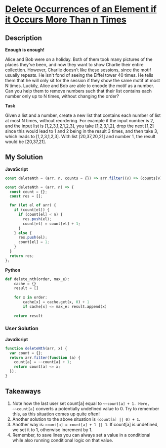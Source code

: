 # [Delete Occurrences of an Element if it Occurs More Than n Times](https://www.codewars.com/kata/554ca54ffa7d91b236000023)

## Description

**Enough is enough!**

Alice and Bob were on a holiday. Both of them took many pictures of the places they've been, and now they want to show Charlie their entire collection. However, Charlie doesn't like these sessions, since the motif usually repeats. He isn't fond of seeing the Eiffel tower 40 times.
He tells them that he will only sit for the session if they show the same motif at most N times. Luckily, Alice and Bob are able to encode the motif as a number. Can you help them to remove numbers such that their list contains each number only up to N times, without changing the order?

**Task**

Given a list and a number, create a new list that contains each number of list at most N times, without reordering.
For example if the input number is 2, and the input list is [1,2,3,1,2,1,2,3], you take [1,2,3,1,2], drop the next [1,2] since this would lead to 1 and 2 being in the result 3 times, and then take 3, which leads to [1,2,3,1,2,3].
With list [20,37,20,21] and number 1, the result would be [20,37,21].

## My Solution

**JavaScript**

```js
const deleteNth = (arr, n, counts = {}) => arr.filter((v) => (counts[v] = counts[v] + 1 || 1) <= n);
```

```js
const deleteNth = (arr, n) => {
  const count = {};
  const res = [];

  for (let el of arr) {
    if (count[el]) {
      if (count[el] < n) {
        res.push(el);
        count[el] = count[el] + 1;
      }
    } else {
      res.push(el);
      count[el] = 1;
    }
  }
  return res;
};
```

**Python**

```py
def delete_nth(order, max_e):
    cache = {}
    result = []
    
    for x in order:
        cache[x] = cache.get(x, 0) + 1
        if cache[x] <= max_e: result.append(x)
    
    return result
```

### User Solution

**JavaScript**

```js
function deleteNth(arr, x) {
  var count = {};
  return arr.filter(function (a) {
    count[a] = ~~count[a] + 1;
    return count[a] <= x;
  });
}
```

## Takeaways

1. Note how the last user set count[a] equal to `~~count[a] + 1. Here, ~~count[a]` converts a potentially undefined value to 0. Try to remember this, as this situation comes up quite often!
2. Another solution to the above situation is `(count[a] || 0) + 1`.
3. Another way is: `count[a] = count[a] + 1 || 1`. If count[a] is undefined, we set it to 1, otherwise increment by 1.
4. Remember, to save lines you can always set a value in a conditional while also running conditional logic on that value.
